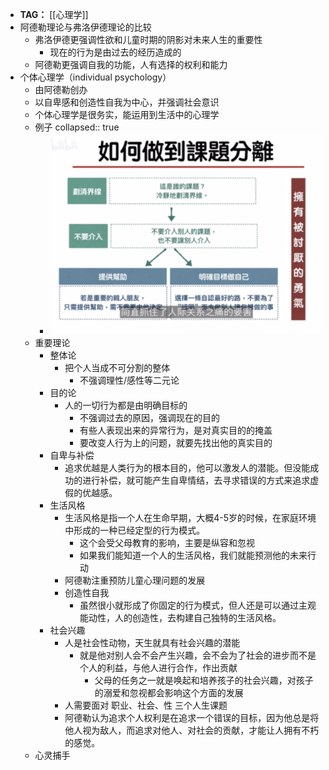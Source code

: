 - **TAG：** [[心理学]]
- 阿德勒理论与弗洛伊德理论的比较
	- 弗洛伊德更强调性欲和儿童时期的阴影对未来人生的重要性
		- 现在的行为是由过去的经历造成的
	- 阿德勒更强调自我的功能，人有选择的权利和能力
- 个体心理学（individual psychology）
	- 由阿德勒创办
	- 以自卑感和创造性自我为中心，并强调社会意识
	- 个体心理学是很务实，能运用到生活中的心理学
	- 例子
	  collapsed:: true
		- ![image.png](../assets/image_1633264322334_0.png)
	- 重要理论
		- 整体论
			- 把个人当成不可分割的整体
				- 不强调理性/感性等二元论
		- 目的论
			- 人的一切行为都是由明确目标的
				- 不强调过去的原因，强调现在的目的
				- 有些人表现出来的异常行为，是对真实目的的掩盖
				- 要改变人行为上的问题，就要先找出他的真实目的
		- 自卑与补偿
			- 追求优越是人类行为的根本目的，他可以激发人的潜能。但没能成功的进行补偿，就可能产生自卑情结，去寻求错误的方式来追求虚假的优越感。
		- 生活风格
			- 生活风格是指一个人在生命早期，大概4-5岁的时候，在家庭环境中形成的一种已经定型的行为模式。
				- 这个会受父母教育的影响，主要是纵容和忽视
				- 如果我们能知道一个人的生活风格，我们就能预测他的未来行动
			- 阿德勒注重预防儿童心理问题的发展
			- 创造性自我
				- 虽然很小就形成了你固定的行为模式，但人还是可以通过主观能动性，人的创造性，去构建自己独特的生活风格。
		- 社会兴趣
			- 人是社会性动物，天生就具有社会兴趣的潜能
				- 就是他对别人会不会产生兴趣，会不会为了社会的进步而不是个人的利益，与他人进行合作，作出贡献
					- 父母的任务之一就是唤起和培养孩子的社会兴趣，对孩子的溺爱和忽视都会影响这个方面的发展
			- 人需要面对 职业、社会、性 三个人生课题
			- 阿德勒认为追求个人权利是在追求一个错误的目标，因为他总是将他人视为敌人，而追求对他人、对社会的贡献，才能让人拥有不朽的感觉。
	- 心灵捕手